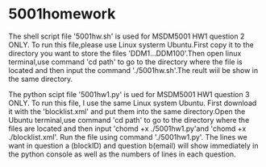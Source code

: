 # 5001homework
The shell script file '5001hw.sh' is used for MSDM5001 HW1 question 2 ONLY. 
  To run this file,please use Linux systerm Ubuntu.First copy it to the directory you want to store the files 'DDM1...DDM100'.Then open linux terminal,use command 'cd path' to go to the directory where the file is located and then input the command './5001hw.sh'.The reult wiil be show in the same directory.
  
 The python scipt file '5001hw1.py' is ued for MSDM5001 HW1 question 3 ONLY.
  To run this file, I use the same Linux system Ubuntu. First download it with the 'blocklist.xml' and put them into the same directory.Open the Ubuntu terminal,use command 'cd path' to go to the directory where the files are located and then input 'chomd +x ./5001hw1.py'and 'chomd +x ./blocklist.xml'. Run the file using command './5001hw1.py'. The lines we want in question a (blockID) and question b(email) will show immediately in the python console as well as the numbers of lines in each question.
